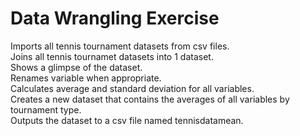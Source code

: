 # Data Wrangling Exercise

Imports all tennis tournament datasets from csv files.  
Joins all tennis tournamet datasets into 1 dataset.  
Shows a glimpse of the dataset.  
Renames variable when appropriate.   
Calculates average and standard deviation for all variables.  
Creates a new dataset that contains the averages of all variables by tournament type.  
Outputs the dataset to a csv file named tennisdatamean.  
